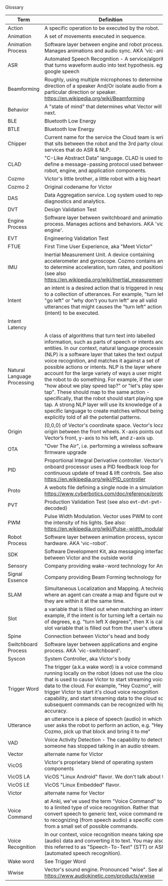 Glossary

| Term               | Definition |
|--------------------|-------------------|
| Action             | A specific operation to be executed by the robot.|
| Animation          | A set of movements executed in sequence.|
| Animation Process  | Software layer between engine and robot process. Manages animations and audio sync. AKA 'vic-anim'.|
|ASR                |Automated Speech Recognition - A service/algorithm that turns waveform audio into text hypothesis. eg: google speech|
| Beamforming       |Roughly, using multiple microphones to determine the direction of a speaker And/Or isolate audio from a particular direction or speaker. https://en.wikipedia.org/wiki/Beamforming|
| Behavior          | A "state of mind" that determines what Vector will do next. |
|BLE                | Bluetooth Low Energy|
|BTLE                | Bluetooth low Energy|
|Chipper             | Current name for the service the Cloud team is writing that sits between the robot and the 3rd party cloud services that do ASR & NLP.|
|CLAD                | "C-Like Abstract Data" language. CLAD is used to define a message-passing protocol used between robot, engine, and application components.|
|Cozmo              | Victor's little brother, a little robot with a big heart|
|Cozmo 2            | Original codename for Victor|
| DAS                | Data Aggregation service. Log system used to report diagnostics and analytics. |
|DVT                | Design Validation Test |
| Engine Process    | Software layer between switchboard and animation process. Manages actions and behaviors. AKA 'vic-engine'.|
| EVT               | Engineering Validation Test |
| FTUE              | First Time User Experience, aka "Meet Victor"|
| IMU               | Inertial Measurement Unit. A device containing accelerometer and gyroscope. Cozmo contains an IMU to determine acceleration, turn rates, and positioning.(see also https://en.wikipedia.org/wiki/Inertial_measurement_unit)|
| Intent            | an intent is a desired action that is triggered in response to a collection of utterances. For example, "turn left", "go left" or "why don't you turn left"  are all valid utterances that might causes the "turn left" action (intent) to be executed. |
|Intent Latency	    |
|Natural Language Processing  | A class of algorithms that turn text into labelled information, such as parts of speech or intents and entities. In our context, natural language processing (NLP) is a software layer that takes the text output from voice recognition, and matches it against a set of possible actions or intents. NLP is the layer where we account for the large variety of ways a user might ask the robot to do something. For example, if the user says "how about we play speed tap?" or "let's play speed tap". These should map to the same action - specifically, that the robot should start playing speed tap. A strong NLP layer will use its knowledge of a specific language to create matches without being explicitly told of all the potential patterns. |
| Origin               | (0,0,0) of Vector's coordinate space. Vector's local origin between the front wheels. X-axis points out Vector’s front, y-axis to his left, and z-axis up.|
| OTA                  | "Over The Air", i.e. performing a wireless software & firmware upgrade |
| PID                  | Proportional Integral Derivative controller.  Vector's onboard processor uses a PID feedback loop for continuous update of tread & lift controls.  See also: https://en.wikipedia.org/wiki/PID_controller |
| Proto                | A webots file defining a single node in a simulation. See https://www.cyberbotics.com/doc/reference/proto |
| PVT                  | Production Validation Test (see also evt-dvt-pvt-decoded)|
| PWM                  | Pulse Width Modulation. Vector uses PWM to control the intensity of his lights.  See also: https://en.wikipedia.org/wiki/Pulse-width_modulation |
| Robot Process      | Software layer between animation process, syscon, and hardware. AKA 'vic-robot'.|
| SDK                | Software Development Kit, aka messaging interface between Victor and the outside world |
| Sensory            | Company providing wake-word technology for Anki. |
| Signal Essence     | Company providing Beam Forming technology for Anki.|
| SLAM                | Simultaneous Localization and Mapping. A technique where an agent can create a map and figure out where they are within it at the same time. |
| Slot                | a variable that is filled out when matching an intent. For example, if the intent is for turning left a certain number of degrees, e.g. "turn left X degrees", then X is called a slot variable that is filled out from the user's utterance. |
| Spine               |  Connection between Victor's head and body |
| Switchboard Process | Software layer between applications and engine process. AKA 'vic-switchboard'. |
| Syscon              | System Controller, aka Victor's body |
| Trigger Word        | The trigger (a.k.a wake word) is a voice command running locally on the robot (does not use the cloud) that is used to cause Victor to start streaming voice data to the cloud. For example, "Hey Cozmo", will trigger Victor to start it's cloud voice recognition capability, and start streaming data to the cloud so subsequent commands can be recognized with higher accuracy. |
| Utterance	          | an utterance is a piece of speech (audio) in which the user asks the robot to perform an action, e.g. "Hey Cozmo, pick up that block and bring it to me"  |
| VAD                 | Voice Activity Detection - The capability to detect when someone has stopped talking in an audio stream. |
| Vector              | alternate name for Victor |
| VicOS               | Victor's proprietary blend of operating system components |
| VicOS LA            | VicOS "Linux Android" flavor. We don't talk about this. |
| VicOS LE            | VicOS "Linux Embedded" flavor. |
| Victor              | alternate name for Vector |
| Voice Command        | at Anki, we've used the term "Voice Command" to refer to a limited type of voice recognition. Rather that convert speech to generic text, voice command refers to recognizing (from speech audio) a specific command from a small set of possible commands. |
| Voice Recognition	  | In our context, voice recognition means taking speech (audio) data and converting it to text. You may also see this referred to as "Speech-To-Text" (STT) or ASR (automated speech recognition).
| Wake word	          | See Trigger Word |
| Wwise    	          | Vector's sound engine.  Pronounced "wise".  See also: https://www.audiokinetic.com/products/wwise |

